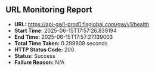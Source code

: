 ## URL Monitoring Report

- **URL:** https://api-gw1-prod1.fisglobal.com/gw/v1/health
- **Start Time:** 2025-06-15T17:57:26.839194
- **End Time:** 2025-06-15T17:57:27.139003
- **Total Time Taken:** 0.299809 seconds
- **HTTP Status Code:** 200
- **Status:** Success
- **Failure Reason:** N/A
